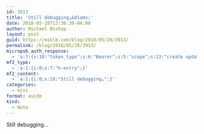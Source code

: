 ```yaml
---
id: 3913
title: 'Still debugging…&diams;'
date: 2018-05-28T13:36:39-04:00
author: Michael Bishop
layout: post
guid: https://miklb.com/blog/2018/05/28/3913/
permalink: /blog/2018/05/28/3913/
micropub_auth_response:
  - 'a:7:{s:10:"token_type";s:6:"Bearer";s:5:"scope";s:13:"create update";s:2:"me";s:18:"https://miklb.com/";s:9:"issued_by";s:45:"https://miklb.com/wp-json/indieauth/1.0/token";s:9:"client_id";s:21:"https://quill.p3k.io/";s:9:"issued_at";i:1527528987;s:4:"user";i:1;}'
mf2_type:
  - 'a:1:{i:0;s:7:"h-entry";}'
mf2_content:
  - 'a:1:{i:0;s:18:"Still debugging…";}'
categories:
  - misc
format: aside
kind:
  - Note
---
```

Still debugging…
